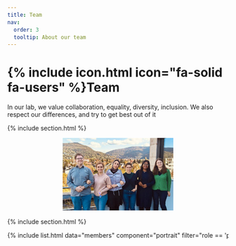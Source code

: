 ```yaml
---
title: Team
nav:
  order: 3
  tooltip: About our team
---
```


# {% include icon.html icon="fa-solid fa-users" %}Team

In our lab, we value collaboration, equality, diversity, inclusion. We also respect our differences, and try to get best out of it

{% include section.html %}
<div style="text-align: center;">
  <img src="../images/5820970323481314659.jpg" alt="team photo" style="width: 50%; height: auto;"/>
</div>

{% include section.html %}

<div style="display: flex; overflow-x: auto; white-space: nowrap;">
  {% include list.html data="members" component="portrait" filter="role == 'pi'" %}
  {% include list.html data="members" component="portrait" filter="role != 'pi'" %}
</div>





